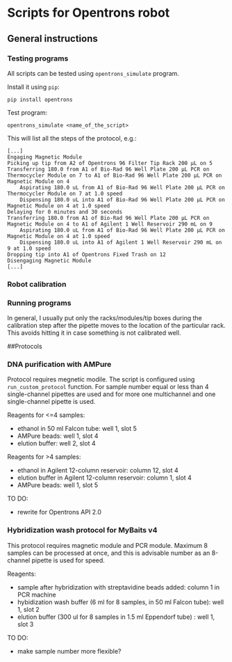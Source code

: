 # Scripts for Opentrons robot

## General instructions

### Testing programs
All scripts can be tested using `opentrons_simulate` program.

Install it using `pip`:

```
pip install opentrons
```

Test program:

```
opentrons_simulate <name_of_the_script>
```

This will list all the steps of the protocol, e.g.:

```
[...]
Engaging Magnetic Module
Picking up tip from A2 of Opentrons 96 Filter Tip Rack 200 µL on 5
Transferring 180.0 from A1 of Bio-Rad 96 Well Plate 200 µL PCR on Thermocycler Module on 7 to A1 of Bio-Rad 96 Well Plate 200 µL PCR on Magnetic Module on 4
	Aspirating 180.0 uL from A1 of Bio-Rad 96 Well Plate 200 µL PCR on Thermocycler Module on 7 at 1.0 speed
	Dispensing 180.0 uL into A1 of Bio-Rad 96 Well Plate 200 µL PCR on Magnetic Module on 4 at 1.0 speed
Delaying for 0 minutes and 30 seconds
Transferring 180.0 from A1 of Bio-Rad 96 Well Plate 200 µL PCR on Magnetic Module on 4 to A1 of Agilent 1 Well Reservoir 290 mL on 9
	Aspirating 180.0 uL from A1 of Bio-Rad 96 Well Plate 200 µL PCR on Magnetic Module on 4 at 1.0 speed
	Dispensing 180.0 uL into A1 of Agilent 1 Well Reservoir 290 mL on 9 at 1.0 speed
Dropping tip into A1 of Opentrons Fixed Trash on 12
Disengaging Magnetic Module
[...]
```

### Robot calibration

### Running programs
In general, I usually put only the racks/modules/tip boxes during the calibration step after the pipette moves to the location of the particular rack. This avoids hitting it in case something is not calibrated well.

##Protocols

### DNA purification with AMPure
Protocol requires megnetic modile. The script is configured using `run_custom_protocol` function. For sample number equal or less than 4 single-channel pipettes are used and for more one multichannel and one single-channel pipette is used.

Reagents for <=4 samples:
- ethanol in 50 ml Falcon tube: well 1, slot 5
- AMPure beads:  well 1, slot 4
- elution buffer: well 2, slot 4

Reagents for >4 samples:
- ethanol in Agilent 12-column reservoir: column 12, slot 4
- elution buffer in Agilent 12-column reservoir: column 1, slot 4
- AMPure beads: well 1, slot 5

TO DO:
- rewrite for Opentrons API 2.0

### Hybridization wash protocol for MyBaits v4

This protocol requires magnetic module and PCR module. Maximum 8 samples can be processed at once, and this is advisable number as an 8-channel pipette is used for speed.

Reagents:
- sample after hybridization with streptavidine beads added: column 1 in PCR machine
- hybidization wash buffer (6 ml for 8 samples, in 50 ml Falcon tube): well 1, slot 2
- elution buffer (300 ul for 8 samples in 1.5 ml Eppendorf tube) : well 1, slot 3

TO DO:
- make sample number more flexible?
